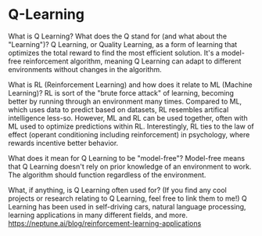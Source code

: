 # Q-Learning

What is Q Learning? What does the Q stand for (and what about the "Learning")?
Q Learning, or Quality Learning, as a form of learning that optimizes the total reward to find the most efficient solution. It's a model-free reinforcement algorithm, meaning Q Learning can adapt to different environments without changes in the algorithm.

What is RL (Reinforcement Learning) and how does it relate to ML (Machine Learning)?
RL is sort of the "brute force attack" of learning, becoming better by running through an environment many times. Compared to ML, which uses data to predict based on datasets, RL resembles artifical intelligence less-so. However, ML and RL can be used together, often with ML used to optimize predictions within RL. Interestingly, RL ties to the law of effect (operant conditioning including reinforcement) in psychology, where rewards incentive better behavior.

What does it mean for Q Learning to be "model-free"?
Model-free means that Q Learning doesn't rely on prior knowledge of an environment to work. The algorithm should function regardless of the environment.

What, if anything, is Q Learning often used for? (If you find any cool projects or research relating to Q Learning, feel free to link them to me!)
Q Learning has been used in self-driving cars, natural language processing, learning applications in many different fields, and more. https://neptune.ai/blog/reinforcement-learning-applications
